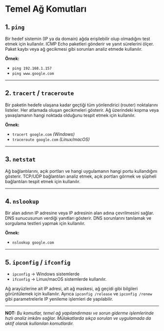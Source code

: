 # Temel Ağ Komutları

## 1. `ping`
Bir hedef sistemin (IP ya da domain) ağda erişilebilir olup olmadığını test etmek için kullanılır. ICMP Echo paketleri gönderir ve yanıt sürelerini ölçer. Paket kaybı veya ağ gecikmesi gibi sorunları analiz etmede kullanılır.

**Örnek:**
- `ping 192.168.1.157`  
- `ping www.google.com`

---

## 2. `tracert` / `traceroute`
Bir paketin hedefe ulaşana kadar geçtiği tüm yönlendirici (router) noktalarını listeler. Her atlamada oluşan gecikmeleri gösterir. Ağ üzerindeki kopma veya yavaşlamanın hangi noktada olduğunu tespit etmek için kullanılır.

**Örnek:**  
- `tracert google.com` *(Windows)*  
- `traceroute google.com` *(Linux/macOS)*

---

## 3. `netstat`
Ağ bağlantılarını, açık portları ve hangi uygulamanın hangi portu kullandığını gösterir. TCP/UDP bağlantıları analiz etmek, açık portları görmek ve şüpheli bağlantıları tespit etmek için kullanılır.

---

## 4. `nslookup`
Bir alan adının IP adresine veya IP adresinin alan adına çevrilmesini sağlar. DNS sunucusunun verdiği yanıtları gösterir. DNS sorunlarını tanılamak ve sorgulama testleri yapmak için kullanılır.

**Örnek:**  
- `nslookup google.com`

---

## 5. `ipconfig` / `ifconfig`
- `ipconfig` → Windows sistemlerde  
- `ifconfig` → Linux/macOS sistemlerde kullanılır.

Ağ arayüzlerine ait IP adresi, alt ağ maskesi, ağ geçidi gibi bilgileri görüntülemek için kullanılır. Ayrıca `ipconfig /release` ve `ipconfig /renew` gibi parametrelerle IP yenileme işlemleri de yapılabilir.

---
**NOT:** 
*Bu komutlar, temel ağ yapılandırması ve sorun giderme işlemlerinde hızlı analiz imkânı sağlar. Mülakatlarda sıkça sorulan ve uygulamada da aktif olarak kullanılan komutlardır.*
